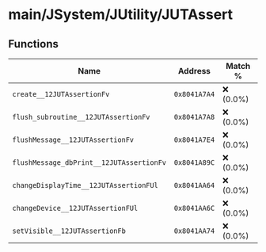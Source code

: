 # main/JSystem/JUtility/JUTAssert

## Functions

| Name | Address | Match % |
|------|---------|---------|
| `create__12JUTAssertionFv` | `0x8041A7A4` | :x: (0.0%) |
| `flush_subroutine__12JUTAssertionFv` | `0x8041A7A8` | :x: (0.0%) |
| `flushMessage__12JUTAssertionFv` | `0x8041A7E4` | :x: (0.0%) |
| `flushMessage_dbPrint__12JUTAssertionFv` | `0x8041A89C` | :x: (0.0%) |
| `changeDisplayTime__12JUTAssertionFUl` | `0x8041AA64` | :x: (0.0%) |
| `changeDevice__12JUTAssertionFUl` | `0x8041AA6C` | :x: (0.0%) |
| `setVisible__12JUTAssertionFb` | `0x8041AA74` | :x: (0.0%) |